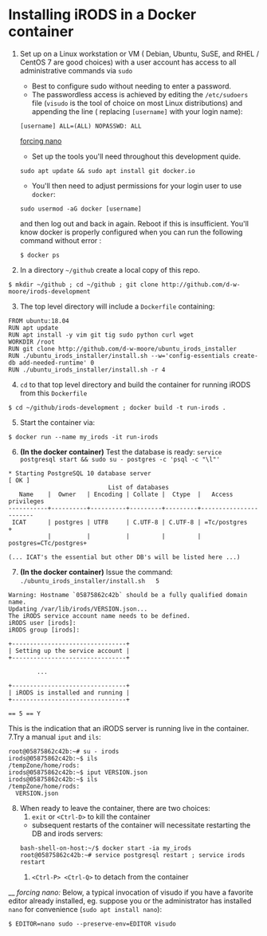 
# Installing iRODS in a Docker container

   1. Set up on a Linux workstation or VM ( Debian, Ubuntu, SuSE, and RHEL / CentOS 7 are good choices) with a  user account has access to all administrative commands via `sudo`
       - Best to configure sudo without needing to enter a password.
       - The passwordless access is achieved by editing the `/etc/sudoers` file (`visudo` is the tool of choice on most Linux distributions) and appending the line (       replacing `[username]` with your login name):
       ```
       [username] ALL=(ALL) NOPASSWD: ALL
       ```
       [forcing nano](#forcing_nano)

       - Set up the tools you'll need throughout this development quide.
       ```
       sudo apt update && sudo apt install git docker.io
       ```
       - You'll then need to adjust permissions for your login user to use `docker`:
       ```
       sudo usermod -aG docker [username]
       ```
       and then log out and back in again. Reboot if this is insufficient. You'll know docker is properly configured when you can run the following
       command without error :
       ```
       $ docker ps
       ```
   2. In a directory `~/github` create a local copy of this repo.
   ```
   $ mkdir ~/github ; cd ~/github ; git clone http://github.com/d-w-moore/irods-development
   ```
   3. The top level directory will include a `Dockerfile` containing:
```
FROM ubuntu:18.04
RUN apt update
RUN apt install -y vim git tig sudo python curl wget
WORKDIR /root
RUN git clone http://github.com/d-w-moore/ubuntu_irods_installer
RUN ./ubuntu_irods_installer/install.sh --w='config-essentials create-db add-needed-runtime' 0
RUN ./ubuntu_irods_installer/install.sh -r 4
```
   4. `cd` to that top level directory and build the container for running iRODS from this `Dockerfile`
   ```
   $ cd ~/github/irods-development ; docker build -t run-irods .
   ```
   5. Start the container via:
   ```
   $ docker run --name my_irods -it run-irods
   ```
   6. **(In the docker container)** Test the database is ready: `service postgresql start && sudo su - postgres -c 'psql -c "\l"'`
```
* Starting PostgreSQL 10 database server                                   [ OK ]
                            List of databases
   Name    |  Owner   | Encoding | Collate |  Ctype  |   Access privileges   
-----------+----------+----------+---------+---------+-----------------------
 ICAT      | postgres | UTF8     | C.UTF-8 | C.UTF-8 | =Tc/postgres         +
           |          |          |         |         | postgres=CTc/postgres+

(... ICAT's the essential but other DB's will be listed here ...)
```
  7. **(In the docker container)** Issue the command: `./ubuntu_irods_installer/install.sh   5`

```
Warning: Hostname `05875862c42b` should be a fully qualified domain name.
Updating /var/lib/irods/VERSION.json...
The iRODS service account name needs to be defined.
iRODS user [irods]:
iRODS group [irods]:

+--------------------------------+
| Setting up the service account |
+--------------------------------+

        ...

+--------------------------------+
| iRODS is installed and running |
+--------------------------------+

== 5 == Y
```
   This is the indication that an iRODS server is running live in the container.
   7.Try a manual `iput` and `ils`:
```
root@05875862c42b:~# su - irods
irods@05875862c42b:~$ ils
/tempZone/home/rods:
irods@05875862c42b:~$ iput VERSION.json
irods@05875862c42b:~$ ils
/tempZone/home/rods:
  VERSION.json
```

   8. When ready to leave the container, there are two choices:
      1. `exit` or `<Ctrl-D>` to kill the container
        * subsequent restarts of the container will necessitate restarting the DB and irods servers:
        ```
        bash-shell-on-host:~/$ docker start -ia my_irods
        root@05875862c42b:~# service postgresql restart ; service irods restart        
        ```
      1. `<Ctrl-P> <Ctrl-Q>` to detach from the container


__
<A id="forcing_nano">*forcing nano:*</A>
Below, a typical invocation of visudo if you have a favorite editor already installed, eg. suppose you or the administrator has installed `nano` for convenience (`sudo apt install nano`):

```
$ EDITOR=nano sudo --preserve-env=EDITOR visudo
```
